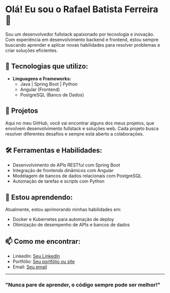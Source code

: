 # Olá! Eu sou o Rafael Batista Ferreira 👋

Sou um desenvolvedor fullstack apaixonado por tecnologia e inovação. Com experiência em desenvolvimento backend e frontend, estou sempre buscando aprender e aplicar novas habilidades para resolver problemas e criar soluções eficientes.

## 🚀 Tecnologias que utilizo:

- **Linguagens e Frameworks:**
  - Java | Spring Boot | Python
  - Angular (Frontend)
  - PostgreSQL (Banco de Dados)

## 💼 Projetos

Aqui no meu GitHub, você vai encontrar alguns dos meus projetos, que envolvem desenvolvimento fullstack e soluções web. Cada projeto busca resolver diferentes desafios e sempre está aberto a colaborações.

## 🛠 Ferramentas e Habilidades:

- Desenvolvimento de APIs RESTful com Spring Boot
- Integração de frontends dinâmicos com Angular
- Modelagem de bancos de dados relacionais com PostgreSQL
- Automação de tarefas e scripts com Python

## 🌱 Estou aprendendo:

Atualmente, estou aprimorando minhas habilidades em:

- Docker e Kubernetes para automação de deploy
- Otimização de desempenho de APIs e bancos de dados

## 📫 Como me encontrar:

- LinkedIn: [Seu LinkedIn](https://linkedin.com)
- Portfólio: [Seu portfólio ou site](https://seuportfolio.com)
- Email: [Seu email](mailto:seuemail@gmail.com)

---

### "Nunca pare de aprender, o código sempre pode ser melhor!"
